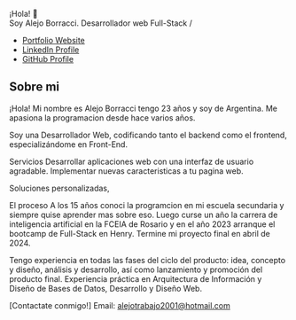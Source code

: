 ¡Hola! :wave: <br> Soy Alejo Borracci.
Desarrollador web Full-Stack / 

* [Portfolio Website](https://portfolio-alejo.vercel.app/ "Portfolio Website")
* [LinkedIn Profile](https://www.linkedin.com/in/alejo-borracci-2323a6199/ "LinkedIn Profile")
* [GitHub Profile](https://github.com/alejoborracci21 "GitHub Profile")

## Sobre mi


¡Hola! Mi nombre es Alejo Borracci tengo 23 años y soy de Argentina.
Me apasiona la programacion desde hace varios años.

Soy una Desarrollador Web, codificando tanto el backend como el frontend, especializándome en Front-End.


Servicios
Desarrollar aplicaciones web con una interfaz de usuario agradable.
Implementar nuevas caracteristicas a tu pagina web.

Soluciones personalizadas, 

El proceso
A los 15 años conoci la programcion en mi escuela secundaria y siempre quise aprender mas sobre eso. Luego curse un año la carrera de inteligencia artificial en la FCEIA de Rosario y en el año 2023 arranque el bootcamp de Full-Stack en Henry. Termine mi proyecto final en abril de 2024.

Tengo experiencia en todas las fases del ciclo del producto: idea, concepto y diseño, análisis y desarrollo, así como lanzamiento y promoción del producto final. Experiencia práctica en Arquitectura de Información y Diseño de Bases de Datos, Desarrollo y Diseño Web.

[Contactate conmigo!]  Email: alejotrabajo2001@hotmail.com
